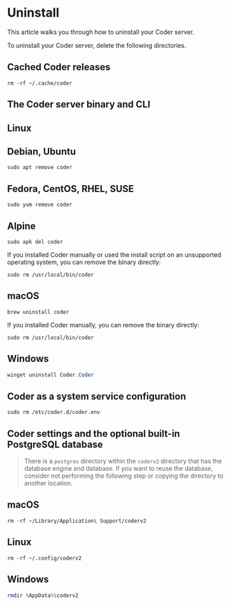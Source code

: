 # Uninstall

This article walks you through how to uninstall your Coder server.

To uninstall your Coder server, delete the following directories.

## Cached Coder releases

```shell
rm -rf ~/.cache/coder
```

## The Coder server binary and CLI

<div class="tabs">

## Linux

<div class="tabs">

## Debian, Ubuntu

```shell
sudo apt remove coder
```

## Fedora, CentOS, RHEL, SUSE

```shell
sudo yum remove coder
```

## Alpine

```shell
sudo apk del coder
```

</div>

If you installed Coder manually or used the install script on an unsupported
operating system, you can remove the binary directly:

```shell
sudo rm /usr/local/bin/coder
```

## macOS

```shell
brew uninstall coder
```

If you installed Coder manually, you can remove the binary directly:

```shell
sudo rm /usr/local/bin/coder
```

## Windows

```powershell
winget uninstall Coder.Coder
```

</div>

## Coder as a system service configuration

```shell
sudo rm /etc/coder.d/coder.env
```

## Coder settings and the optional built-in PostgreSQL database

> There is a `postgres` directory within the `coderv2` directory that has the
> database engine and database. If you want to reuse the database, consider not
> performing the following step or copying the directory to another location.

<div class="tabs">

## macOS

```shell
rm -rf ~/Library/Application\ Support/coderv2
```

## Linux

```shell
rm -rf ~/.config/coderv2
```

## Windows

```powershell
rmdir %AppData%\coderv2
```

</div>
